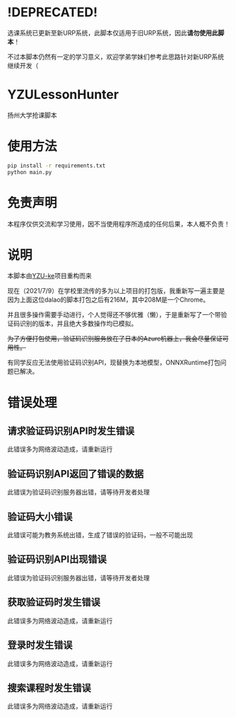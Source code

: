 # !DEPRECATED!

选课系统已更新至新URP系统，此脚本仅适用于旧URP系统，因此**请勿使用此脚本**！

不过本脚本仍然有一定的学习意义，欢迎学弟学妹们参考此思路针对新URP系统继续开发（

# YZULessonHunter

扬州大学抢课脚本

# 使用方法

```bash
pip install -r requirements.txt
python main.py
```

# 免责声明

本程序仅供交流和学习使用，因不当使用程序所造成的任何后果，本人概不负责！

# 说明

本脚本由[YZU-ke](https://github.com/luoboQAQ/YZU-ke)项目重构而来

现在（2021/7/9）在学校里流传的多为以上项目的打包版，我重新写一遍主要是因为上面这位dalao的脚本打包之后有216M，其中208M是一个Chrome。

并且很多操作需要手动进行，个人觉得还不够优雅（懒），于是重新写了一个带验证码识别的版本，并且绝大多数操作均已模拟。

~~为了方便打包使用，验证码识别服务放在了日本的Azure机器上，我会尽量保证可用性。~~

有同学反应无法使用验证码识别API，现替换为本地模型，ONNXRuntime打包问题已解决。

# 错误处理

## 请求验证码识别API时发生错误

此错误多为网络波动造成，请重新运行


## 验证码识别API返回了错误的数据

此错误为验证码识别服务器出错，请等待开发者处理


## 验证码大小错误

此错误可能为教务系统出错，生成了错误的验证码，一般不可能出现


## 验证码识别API出现错误

此错误为验证码识别服务器出错，请等待开发者处理


## 获取验证码时发生错误

此错误多为网络波动造成，请重新运行


## 登录时发生错误

此错误多为网络波动造成，请重新运行


## 搜索课程时发生错误

此错误多为网络波动造成，请重新运行
